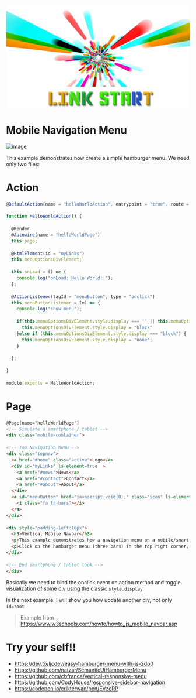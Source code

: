 
![logo](https://raw.githubusercontent.com/jrichardsz/static_resources/master/linkstart/linkstart-533X300.png)

# Mobile Navigation Menu

![image](https://i.ibb.co/jZmW66r/Screenshot-from-2020-09-12-10-46-22.png)

This example demonstrates how create a simple hamburger menu. We need only two files:

# Action

```js
@DefaultAction(name = "helloWorldAction", entrypoint = "true", route = "hello")

function HelloWorldAction() {

  @Render
  @Autowire(name = "helloWorldPage")
  this.page;

  @HtmlElement(id = "myLinks")
  this.menuOptionsDivElement;

  this.onLoad = () => {
    console.log("onLoad: Hello World!!");
  };

  @ActionListener(tagId = "menuButton", type = "onclick")
  this.menuButtonListener = (e) => {
    console.log("show menu");

    if(this.menuOptionsDivElement.style.display === '' || this.menuOptionsDivElement.style.display === "none"){
      this.menuOptionsDivElement.style.display = "block"
    }else if (this.menuOptionsDivElement.style.display === "block") {
      this.menuOptionsDivElement.style.display = "none";
    }

  };

}

module.exports = HelloWorldAction;

```

# Page

```html
@Page(name="helloWorldPage")
<!-- Simulate a smartphone / tablet -->
<div class="mobile-container">

<!-- Top Navigation Menu -->
<div class="topnav">
  <a href="#home" class="active">Logo</a>
  <div id="myLinks" ls-element=true  >
    <a href="#news">News</a>
    <a href="#contact">Contact</a>
    <a href="#about">About</a>
  </div>
  <a id="menuButton" href="javascript:void(0);" class="icon" ls-element=true >
    <i class="fa fa-bars"></i>
  </a>
</div>

<div style="padding-left:16px">
  <h3>Vertical Mobile Navbar</h3>
  <p>This example demonstrates how a navigation menu on a mobile/smart phone could look like.</p>
  <p>Click on the hamburger menu (three bars) in the top right corner, to toggle the menu.</p>
</div>

<!-- End smartphone / tablet look -->
</div>

```

Basically we need to bind the onclick event on action method and toggle visualization of some div using the classic `style.display`

In the next example, I will show you how update another div, not only `id=root`

> Example from https://www.w3schools.com/howto/howto_js_mobile_navbar.asp

# Try your self!!

- https://dev.to/ljcdev/easy-hamburger-menu-with-js-2do0
- https://github.com/natzar/SemanticUiHamburgerMenu
- https://github.com/cbfranca/vertical-responsive-menu
- https://github.com/CodyHouse/responsive-sidebar-navigation
- https://codepen.io/erikterwan/pen/EVzeRP
